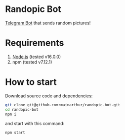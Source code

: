 # Randopic Bot

[Telegram Bot](https://t.me/RandopicBot) that sends random pictures!

# Requirements

1. [Node.js](https://nodejs.org/en/download/) (tested v16.0.0)
2. npm (tested v7.12.1)

# How to start

Download source code and dependencies:

```bash
git clone git@github.com:mainarthur/randopic-bot.git
cd randopic-bot
npm i
```

and start with this command:

```bash
npm start
```
